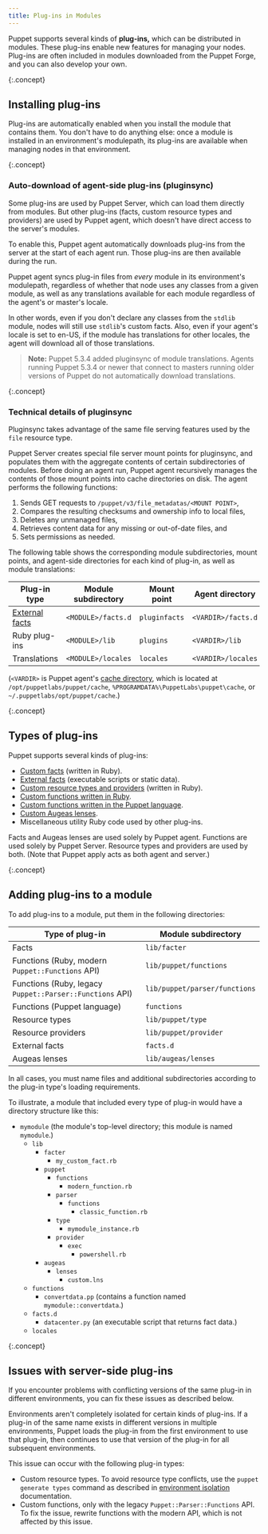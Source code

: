 ```yaml
---
title: Plug-ins in Modules
---
```


[modules]: ./modules_fundamentals.html
[environment]: ./environments.html
[modulepath]: ./dirs_modulepath.html
[external facts]: {{facter}}/custom_facts.html#external-facts
[vardir]: ./dirs_vardir.html
[custom facts]: {{facter}}/custom_facts.html
[custom resource types and providers]: ./custom_types.html
[ruby_functions]: ./functions_ruby_overview.html
[puppet_functions]: ./lang_write_functions_in_puppet.html
[custom augeas lenses]: https://github.com/hercules-team/augeas/wiki/Create-a-lens-from-bottom-to-top

Puppet supports several kinds of **plug-ins,** which can be distributed in modules. These plug-ins enable new features for managing your nodes. Plug-ins are often included in modules downloaded from the Puppet Forge, and you can also develop your own.

{:.concept}
## Installing plug-ins

Plug-ins are automatically enabled when you install the module that contains them. You don't have to do anything else: once a module is installed in an environment's modulepath, its plug-ins are available when managing nodes in that environment.

{:.concept}
### Auto-download of agent-side plug-ins (pluginsync)

Some plug-ins are used by Puppet Server, which can load them directly from modules. But other plug-ins (facts, custom resource types and providers) are used by Puppet agent, which doesn't have direct access to the server's modules.

To enable this, Puppet agent automatically downloads plug-ins from the server at the start of each agent run. Those plug-ins are then available during the run.

Puppet agent syncs plug-in files from _every_ module in its environment's modulepath, regardless of whether that node uses any classes from a given module, as well as any translations available for each module regardless of the agent's or master's locale.

In other words, even if you don't declare any classes from the `stdlib` module, nodes will still use `stdlib`'s custom facts. Also, even if your agent's locale is set to en-US, if the module has translations for other locales, the agent will download all of those translations.

> **Note:** Puppet 5.3.4 added pluginsync of module translations. Agents running Puppet 5.3.4 or newer that connect to masters running older versions of Puppet do not automatically download translations.

{:.concept}
### Technical details of pluginsync

Pluginsync takes advantage of the same file serving features used by the `file` resource type.

Puppet Server creates special file server mount points for pluginsync, and populates them with the aggregate contents of certain subdirectories of modules. Before doing an agent run, Puppet agent recursively manages the contents of those mount points into cache directories on disk. The agent performs the following functions:

1. Sends GET requests to `/puppet/v3/file_metadatas/<MOUNT POINT>`,
2. Compares the resulting checksums and ownership info to local files,
3. Deletes any unmanaged files,
4. Retrieves content data for any missing or out-of-date files, and
5. Sets permissions as needed.

The following table shows the corresponding module subdirectories, mount points, and agent-side directories for each kind of plug-in, as well as module translations:

Plug-in type       | Module subdirectory | Mount point   | Agent directory
-------------------|---------------------|---------------|----------------------------------------
[External facts][] | `<MODULE>/facts.d`  | `pluginfacts` | `<VARDIR>/facts.d`
Ruby plug-ins      | `<MODULE>/lib`      | `plugins`     | `<VARDIR>/lib`
Translations       | `<MODULE>/locales`  | `locales`     | `<VARDIR>/locales`

(`<VARDIR>` is Puppet agent's [cache directory][vardir], which is located at `/opt/puppetlabs/puppet/cache`, `%PROGRAMDATA%\PuppetLabs\puppet\cache`, or `~/.puppetlabs/opt/puppet/cache`.)

{:.concept}
## Types of plug-ins

Puppet supports several kinds of plug-ins:

* [Custom facts][] (written in Ruby).
* [External facts][] (executable scripts or static data).
* [Custom resource types and providers][] (written in Ruby).
* [Custom functions written in Ruby][ruby_functions].
* [Custom functions written in the Puppet language][puppet_functions].
* [Custom Augeas lenses][].
* Miscellaneous utility Ruby code used by other plug-ins.

Facts and Augeas lenses are used solely by Puppet agent. Functions are used solely by Puppet Server. Resource types and providers are used by both. (Note that Puppet apply acts as both agent and server.)

{:.concept}
## Adding plug-ins to a module

To add plug-ins to a module, put them in the following directories:

Type of plug-in                                           | Module subdirectory
---------------------------------------------------------|------------------------------
Facts                                                    | `lib/facter`
Functions (Ruby, modern `Puppet::Functions` API)         | `lib/puppet/functions`
Functions (Ruby, legacy `Puppet::Parser::Functions` API) | `lib/puppet/parser/functions`
Functions (Puppet language)                              | `functions`
Resource types                                           | `lib/puppet/type`
Resource providers                                       | `lib/puppet/provider`
External facts                                           | `facts.d`
Augeas lenses                                            | `lib/augeas/lenses`

In all cases, you must name files and additional subdirectories according to the plug-in type's loading requirements.

To illustrate, a module that included every type of plug-in would have a directory structure like this:

-   `mymodule` (the module's top-level directory; this module is named `mymodule`.)
    -   `lib`
        -   `facter`
            -   `my_custom_fact.rb`
        -   `puppet`
            -   `functions`
                -   `modern_function.rb`
            -   `parser`
                -   `functions`
                    -   `classic_function.rb`
            -   `type`
                -   `mymodule_instance.rb`
            -   `provider`
                -   `exec`
                    -   `powershell.rb`
        -   `augeas`
            -   `lenses`
                -   `custom.lns`
    -   `functions`
        -   `convertdata.pp` (contains a function named `mymodule::convertdata`.)
    -   `facts.d`
        -   `datacenter.py` (an executable script that returns fact data.)
    -   `locales`

{:.concept}
## Issues with server-side plug-ins

If you encounter problems with conflicting versions of the same plug-in in different environments, you can fix these issues as described below.

Environments aren't completely isolated for certain kinds of plug-ins. If a plug-in of the same name exists in different versions in multiple environments, Puppet loads the plug-in from the first environment to use that plug-in, then continues to use that version of the plug-in for all subsequent environments.

This issue can occur with the following plug-in types:

* Custom resource types. To avoid resource type conflicts, use the `puppet generate types` command as described in [environment isolation](./environment_isolation.html) documentation.
* Custom functions, only with the legacy `Puppet::Parser::Functions` API. To fix the issue, rewrite functions with the modern API, which is not affected by this issue.

